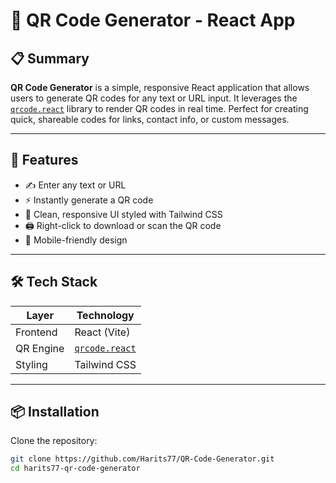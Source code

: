 # 📱 QR Code Generator - React App

## 📋 Summary

**QR Code Generator** is a simple, responsive React application that allows users to generate QR codes for any text or URL input. It leverages the [`qrcode.react`](https://www.npmjs.com/package/qrcode.react) library to render QR codes in real time. Perfect for creating quick, shareable codes for links, contact info, or custom messages.

---

## 🚀 Features

- ✍️ Enter any text or URL
- ⚡ Instantly generate a QR code
- 🎨 Clean, responsive UI styled with Tailwind CSS
- 🖨️ Right-click to download or scan the QR code
- 📱 Mobile-friendly design

---

## 🛠️ Tech Stack

| Layer     | Technology              |
|-----------|-------------------------|
| Frontend  | React (Vite)            |
| QR Engine | [`qrcode.react`](https://www.npmjs.com/package/qrcode.react) |
| Styling   | Tailwind CSS            |

---

## 📦 Installation

Clone the repository:

```bash
git clone https://github.com/Harits77/QR-Code-Generator.git
cd harits77-qr-code-generator
